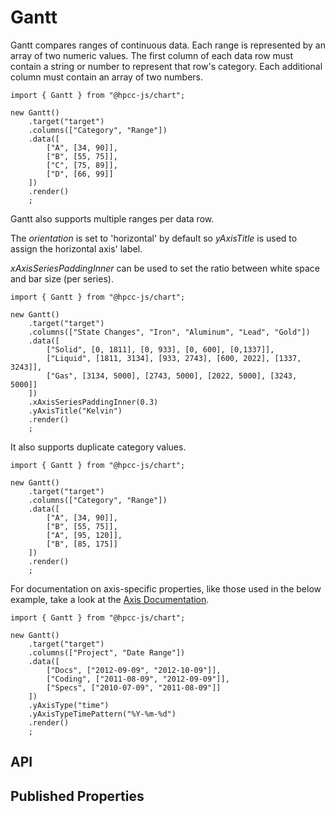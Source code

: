 # Gantt

<!--meta
{
    "id": 7091,
    "name": "Gantt",
    "kind": 128,
    "kindString": "Class",
    "flags": {
        "isExported": true
    },
    "sources": [
        {
            "fileName": "Gantt.ts",
            "line": 3,
            "character": 18
        }
    ],
    "extendedTypes": [
        {
            "type": "reference",
            "name": "Bar",
            "id": 3919
        }
    ],
    "folder": "packages/chart"
}
-->

Gantt compares ranges of continuous data. Each range is represented by an array of two numeric values. The first column of each data row must contain a string or number to represent that row's category. Each additional column must contain an array of two numbers.

```sample-code
import { Gantt } from "@hpcc-js/chart";

new Gantt()
    .target("target")
    .columns(["Category", "Range"])
    .data([
        ["A", [34, 90]],
        ["B", [55, 75]],
        ["C", [75, 89]],
        ["D", [66, 99]]
    ])
    .render()
    ;
```

Gantt also supports multiple ranges per data row.

The _orientation_ is set to 'horizontal' by default so _yAxisTitle_ is used to assign the horizontal axis' label.

_xAxisSeriesPaddingInner_ can be used to set the ratio between white space and bar size (per series).

```sample-code
import { Gantt } from "@hpcc-js/chart";

new Gantt()
    .target("target")
    .columns(["State Changes", "Iron", "Aluminum", "Lead", "Gold"])
    .data([
        ["Solid", [0, 1811], [0, 933], [0, 600], [0,1337]],
        ["Liquid", [1811, 3134], [933, 2743], [600, 2022], [1337, 3243]],
        ["Gas", [3134, 5000], [2743, 5000], [2022, 5000], [3243, 5000]]
    ])
	.xAxisSeriesPaddingInner(0.3)
    .yAxisTitle("Kelvin")
    .render()
    ;
```

It also supports duplicate category values.

```sample-code
import { Gantt } from "@hpcc-js/chart";

new Gantt()
    .target("target")
    .columns(["Category", "Range"])
    .data([
        ["A", [34, 90]],
        ["B", [55, 75]],
        ["A", [95, 120]],
        ["B", [85, 175]]
    ])
    .render()
    ;
```

For documentation on axis-specific properties, like those used in the below example, take a look at the [Axis Documentation](./XYAxis.md).

```sample-code
import { Gantt } from "@hpcc-js/chart";

new Gantt()
    .target("target")
    .columns(["Project", "Date Range"])
    .data([
        ["Docs", ["2012-09-09", "2012-10-09"]],
        ["Coding", ["2011-08-09", "2012-09-09"]],
        ["Specs", ["2010-07-09", "2011-08-09"]]
    ])
    .yAxisType("time")
    .yAxisTypeTimePattern("%Y-%m-%d")
    .render()
    ;
```

## API

## Published Properties
```@hpcc-js/chart:Gantt
```
